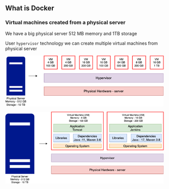## What is Docker

### Virtual machines created from a physical server

We have a big physical server 512 MB memory and 1TB storage

User `hypervisor` technology we can create multiple virtual machines from physical server

![Server](/content/docker/tutorials/images/server.png)

![Server-detail](/content/docker/tutorials/images/server-detail.png)